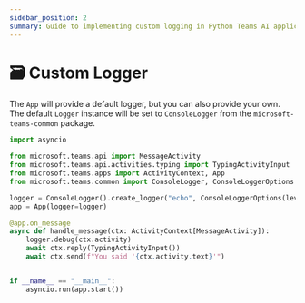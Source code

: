 ```yaml
---
sidebar_position: 2
summary: Guide to implementing custom logging in Python Teams AI applications using the ConsoleLogger and custom logger options.
---
```


# 🗃️ Custom Logger

The `App` will provide a default logger, but you can also provide your own.
The default `Logger` instance will be set to `ConsoleLogger` from the
`microsoft-teams-common` package.


```python
import asyncio

from microsoft.teams.api import MessageActivity
from microsoft.teams.api.activities.typing import TypingActivityInput
from microsoft.teams.apps import ActivityContext, App
from microsoft.teams.common import ConsoleLogger, ConsoleLoggerOptions

logger = ConsoleLogger().create_logger("echo", ConsoleLoggerOptions(level="debug"))
app = App(logger=logger)

@app.on_message
async def handle_message(ctx: ActivityContext[MessageActivity]):
    logger.debug(ctx.activity)
    await ctx.reply(TypingActivityInput())
    await ctx.send(f"You said '{ctx.activity.text}'")


if __name__ == "__main__":
    asyncio.run(app.start())

```

